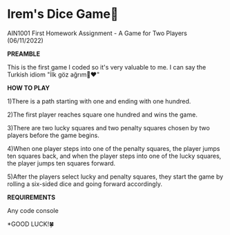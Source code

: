 # Irem's Dice Game🎲
AIN1001 First Homework Assignment - A Game for Two Players (06/11/2022)

**PREAMBLE**

This is the first game I coded so it's very valuable to me. I can say the Turkish idiom "İlk göz ağrım🥹❤️"



**HOW TO PLAY**

1)There is a path starting with one and ending with one hundred.

2)The first player reaches square one hundred and wins the game.

3)There are two lucky squares and two penalty squares chosen by two players before the game begins.

4)When one player steps into one of the penalty squares, the player jumps ten squares back, and when the player steps into one of the lucky squares, the player jumps ten squares forward.

5)After the players select lucky and penalty squares, they start the game by rolling a six-sided dice and going forward accordingly.



**REQUIREMENTS**

Any code console

*GOOD LUCK!🍀

